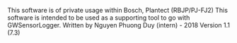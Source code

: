 This software is of private usage within Bosch, Plantect (RBJP/PJ-FJ2)
This software is intended to be used as a supporting tool to go with GWSensorLogger.
Written by Nguyen Phuong Duy (intern) - 2018
Version 1.1 (7.3)